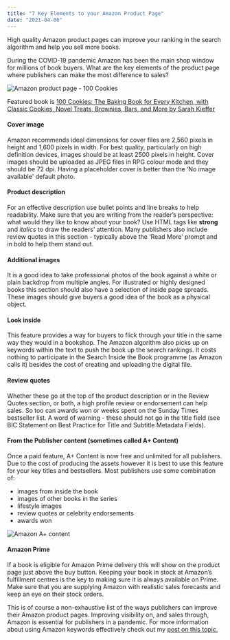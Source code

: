 ```yaml
---
title: "7 Key Elements to your Amazon Product Page"
date: "2021-04-06"
---
```


High quality Amazon product pages can improve your ranking in the search algorithm and help you sell more books.

During the COVID-19 pandemic Amazon has been the main shop window for millions of book buyers. What are the key elements of the product page where publishers can make the most difference to sales?

![Amazon product page - 100 Cookies](https://i.ibb.co/dGW6FZ9/Amazon.png)

Featured book is <a href="https://www.amazon.co.uk/100-Cookies-Kitchen-Classic-Brownies/dp/1452180733/ref=sr_1_1?dchild=1&keywords=100+cookies&qid=1617640614&sr=8-1"> 100 Cookies: The Baking Book for Every Kitchen, with Classic Cookies, Novel Treats, Brownies, Bars, and More by Sarah Kieffer</a>

#### Cover image 
Amazon recommends ideal dimensions for cover files are 2,560 pixels in height and 1,600 pixels in width. For best quality, particularly on high definition devices, images should be at least 2500 pixels in height. Cover images should be uploaded as JPEG files in RPG colour mode and they should be 72 dpi. Having a placeholder cover is better than the ‘No image available' default photo.

#### Product description 
For an effective description use bullet points and line breaks to help readability. Make sure that you are writing from the reader’s perspective: what would they like to know about your book? Use HTML tags like <strong> strong </strong> and <em> italics </em> to draw the readers’ attention. Many publishers also include review quotes in this section - typically above the ‘Read More’ prompt and in bold to help them stand out. 

#### Additional images
It is a good idea to take professional photos of the book against a white or plain backdrop from multiple angles. For illustrated or highly designed books this section should also have a selection of inside page spreads. These images should give buyers a good idea of the book as a physical object. 

#### Look inside
This feature provides a way for buyers to flick through your title in the same way they would in a bookshop. The Amazon algorithm also picks up on keywords within the text to push the book up the search rankings. It costs nothing to participate in the Search Inside the Book programme (as Amazon calls it) besides the cost of creating and uploading the digital file.

#### Review quotes
Whether these go at the top of the product description or in the Review Quotes section, or both, a high profile review or endorsement can help sales. So too can awards won or weeks spent on the Sunday Times bestseller list. A word of warning - these should not go in the title field (see BIC Statement on Best Practice for Title and Subtitle Metadata Fields). 

#### From the Publisher content (sometimes called A+ Content)
Once a paid feature, A+ Content is now free and unlimited for all publishers. Due to the cost of producing the assets however it is best to use this feature for your key titles and bestsellers. Most publishers use some combination of:
- images from inside the book
- images of other books in the series
- lifestyle images
- review quotes or celebrity endorsements
- awards won 

![Amazon A+ content](https://i.ibb.co/XWqQ5L1/A.png)

#### Amazon Prime 
If a book is eligible for Amazon Prime delivery this will show on the product page just above the buy button. Keeping your book in stock at Amazon’s fulfillment centres is the key to making sure it is always available on Prime. Make sure that you are supplying Amazon with realistic sales forecasts and keep an eye on their stock orders. 

This is of course a non-exhaustive list of the ways publishers can improve their Amazon product pages. Improving visibility on, and sales through, Amazon is essential for publishers in a pandemic. For more information about using Amazon keywords effectively check out my <a href="https://www.annacunnane.co.uk/blog/A%20Brief%20Guide%20to%20Amazon%20Keywords"> post on this topic.</a>


